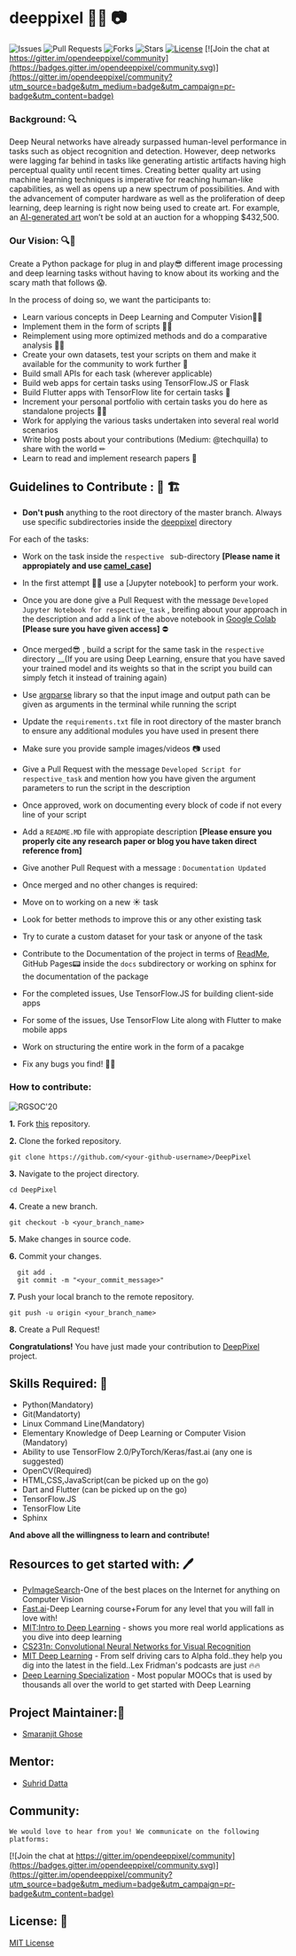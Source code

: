 # deeppixel 🐱‍💻 📷
 
![Issues](https://img.shields.io/github/issues/smaranjitghose/DeepPixel)
![Pull Requests](https://img.shields.io/github/issues-pr/smaranjitghose/DeepPixel)
![Forks](https://img.shields.io/github/forks/smaranjitghose/DeepPixel)
![Stars](https://img.shields.io/github/stars/smaranjitghose/DeepPixel)
[![License](https://img.shields.io/github/license/smaranjitghose/DeepPixel)](https://github.com/smaranjitghose/DeepPixel/blob/master/LICENSE)
[![Join the chat at https://gitter.im/opendeeppixel/community](https://badges.gitter.im/opendeeppixel/community.svg)](https://gitter.im/opendeeppixel/community?utm_source=badge&utm_medium=badge&utm_campaign=pr-badge&utm_content=badge)

 
### Background: 🔍
 
Deep Neural networks have already surpassed human-level performance in tasks such as object recognition and detection. However, deep networks were lagging far behind in tasks like generating artistic artifacts having high perceptual quality until recent times. Creating better quality art using machine learning techniques is imperative for reaching human-like capabilities, as well as opens up a new spectrum of possibilities. And with the advancement of computer hardware as well as the proliferation of deep learning, deep learning is right now being used to create art. For example, an [AI-generated art](https://www.christies.com/features/A-collaboration-between-two-artists-one-human-one-a-machine-9332-1.aspx) won’t be sold at an auction for a whopping $432,500.
 
### Our Vision:  🔍📃
Create a Python package for plug in and play😎  different image processing and deep learning tasks without having to know about its working and the scary math that follows 😱.
 
In the process of doing so, we want the participants to:
- Learn various concepts in Deep Learning and Computer Vision🐱‍🏍 
- Implement them in the form of scripts 👩‍💻
- Reimplement using more optimized methods and do a comparative analysis 🕵️‍♀️
- Create your own datasets, test your scripts on them and make it available for the community to work further 🔨
- Build small APIs for each task (wherever applicable)
- Build web apps for certain tasks using TensorFlow.JS or Flask 
- Build Flutter apps with TensorFlow lite for certain tasks 📲
- Increment your personal portfolio with certain tasks you do here as standalone projects 👩‍💼
- Work for applying the various tasks undertaken into several real world scenarios 
- Write blog posts about your contributions (Medium: @techquilla) to share with the world ✏ 
- Learn to read and implement research papers 🔬
 
 
## Guidelines to Contribute : 🤚 🏗
 
- **Don't push** anything to the root directory of the master branch. Always use specific subdirectories inside the [deeppixel](https://github.com/smaranjitghose/DeepPixel/tree/master/deeppixel) directory 
 
For each of the tasks:

- Work on the task inside the ```respective ``` sub-directory __[Please name it appropiately and use [camel_case](https://medium.com/better-programming/string-case-styles-camel-pascal-snake-and-kebab-case-981407998841)]__
- In the first attempt 💭💭 use a [Jupyter notebook] to perform your work.  
- Once you are done give a Pull Request with the message ```Developed Jupyter Notebook for respective_task``` , breifing about your approach in the description and add a link of the above notebook in [Google Colab](https://colab.research.google.com/) __[Please sure you have given access]__ ⛔
- Once merged😎 , build a script for the same task in the ```respective ``` directory __(If you are using Deep Learning, ensure that you have saved your trained model and its weights so that in the script you build can simply fetch it instead of training again)
- Use [argparse](https://docs.python.org/3/library/argparse.html) library so that the input image and output path can be given as arguments in the terminal while running the script
- Update the ```requirements.txt``` file in root directory of the master branch to ensure any additional modules you have used in present there
- Make sure you provide sample images/videos 📷 used
- Give a Pull Request with the message ```Developed Script for respective_task``` and mention how you have given the argument parameters to run the script in the description 
- Once approved, work on documenting every block of code if not every line of your script 
- Add a ```README.MD``` file with appropiate description __[Please ensure you properly cite any research paper or blog you have taken direct reference from]__ 
- Give another Pull Request with a message : ```Documentation Updated``` 
- Once merged and no other changes is required:
 - Move on to working on a new ☀ task 
 - Look for better methods to improve this or any other existing task
 - Try to curate a custom dataset for your task or anyone of the task

- Contribute to the Documentation of the project in terms of [ReadMe](https://github.com/smaranjitghose/DeepPixel/master/README.md), GitHub Pages📟  inside the ```docs``` subdirectory or working on sphinx for the documentation of the package

- For the completed issues, Use TensorFlow.JS for building client-side apps
- For some of the issues, Use TensorFlow Lite along with Flutter to make mobile apps
- Work on structuring the entire work in the form of a pacakge
- Fix any bugs you find! 🐛🔨
 
### How to contribute:
 
![RGSOC'20](https://img.shields.io/badge/RGSOC-20-red)
 
 
 
**1.** Fork [this](https://github.com/smaranjitghose/DeepPixel) repository.
 
**2.** Clone the forked repository.
```terminal
git clone https://github.com/<your-github-username>/DeepPixel
```
 
**3.** Navigate to the project directory.
```terminal
cd DeepPixel
```
 
**4.** Create a new branch.
```terminal
git checkout -b <your_branch_name>
```
 
**5.** Make changes in source code.
 
**6.** Commit your changes.
 
```terminal
  git add .
  git commit -m "<your_commit_message>"
```
 
**7.** Push your local branch to the remote repository.
```terminal
git push -u origin <your_branch_name>
```
 
**8.** Create a Pull Request!
 
**Congratulations!** You have just made your contribution to [DeepPixel](https://github.com/smaranjitghose/DeepPixel) project.
 
 
## Skills Required: 💪
- Python(Mandatory)
- Git(Mandatorty)
- Linux Command Line(Mandatory)
- Elementary Knowledge of Deep Learning or Computer Vision (Mandatory)
- Ability to use TensorFlow 2.0/PyTorch/Keras/fast.ai (any one is suggested)
- OpenCV(Required)
- HTML,CSS,JavaScript(can be picked up on the go)
- Dart and Flutter (can be picked up on the go)
- TensorFlow.JS
- TensorFlow Lite
- Sphinx
 
 
**And above all the willingness to learn and contribute!**
 
## Resources to get started with: 🖊
 
- [PyImageSearch](https://www.pyimagesearch.com/)-One of the best places on the Internet for anything on Computer Vision
- [Fast.ai](https://www.fast.ai/)-Deep Learning course+Forum for any level that you will fall in love with!
- [MIT:Intro to Deep Learning](http://introtodeeplearning.com/) - shows you more real world applications as you dive into deep learning
- [CS231n: Convolutional Neural Networks for Visual Recognition](http://cs231n.stanford.edu/index.html)
- [MIT Deep Learning](https://deeplearning.mit.edu/) - From self driving cars to Alpha fold..they help you dig into the latest in the field..Lex Fridman's podcasts are just 🔥🔥
- [Deep Learning Specialization](https://www.coursera.org/specializations/deep-learning) - Most popular MOOCs that is used by thousands all over the world to get started with Deep Learning
 
## Project Maintainer:👲
 
- [Smaranjit Ghose](https://github.com/smaranjitghose)

## Mentor:

- [Suhrid Datta](https://github.com/suhriddatta)

 
## Community:
    We would love to hear from you! We communicate on the following platforms:
[![Join the chat at https://gitter.im/opendeeppixel/community](https://badges.gitter.im/opendeeppixel/community.svg)](https://gitter.im/opendeeppixel/community?utm_source=badge&utm_medium=badge&utm_campaign=pr-badge&utm_content=badge)
 
 
## License: 📜
 
[MIT License](https://github.com/smaranjitghose/DeepPixel/blob/master/LICENSE)
 
